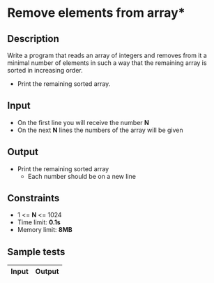 # Remove elements from array\*

## Description
Write a program that reads an array of integers and removes from it a minimal number of elements in such a way that the remaining array is sorted in increasing order.
- Print the remaining sorted array.

## Input
- On the first line you will receive the number **N**
- On the next **N** lines the numbers of the array will be given

## Output
- Print the remaining sorted array
  - Each number should be on a new line

## Constraints
- 1 <= **N** <= 1024
- Time limit: **0.1s**
- Memory limit: **8MB**

## Sample tests

| Input | Output |
|:-----:|:------:|

